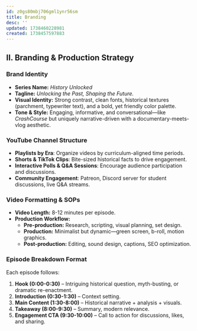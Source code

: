 ```yaml
---
id: z0gs80mbj706gml1ynr56sm
title: Branding
desc: ''
updated: 1738460228981
created: 1738457597883
---
```

## **II. Branding & Production Strategy**

### **Brand Identity**
- **Series Name:** *History Unlocked*  
- **Tagline:** *Unlocking the Past, Shaping the Future.*  
- **Visual Identity:** Strong contrast, clean fonts, historical textures (parchment, typewriter text), and a bold, yet friendly color palette.
- **Tone & Style:** Engaging, informative, and conversational—like *CrashCourse* but uniquely narrative-driven with a documentary-meets-vlog aesthetic.

### **YouTube Channel Structure**
- **Playlists by Era**: Organize videos by curriculum-aligned time periods.
- **Shorts & TikTok Clips**: Bite-sized historical facts to drive engagement.
- **Interactive Polls & Q&A Sessions**: Encourage audience participation and discussions.
- **Community Engagement**: Patreon, Discord server for student discussions, live Q&A streams.

### **Video Formatting & SOPs**
- **Video Length:** 8-12 minutes per episode.
- **Production Workflow:**
  - **Pre-production:** Research, scripting, visual planning, set design.
  - **Production:** Minimalist but dynamic—green screen, b-roll, motion graphics.
  - **Post-production:** Editing, sound design, captions, SEO optimization.

### **Episode Breakdown Format**
Each episode follows:
1. **Hook (0:00-0:30)** – Intriguing historical question, myth-busting, or dramatic re-enactment.
2. **Introduction (0:30-1:30)** – Context setting.
3. **Main Content (1:30-8:00)** – Historical narrative + analysis + visuals.
4. **Takeaway (8:00-9:30)** – Summary, modern relevance.
5. **Engagement CTA (9:30-10:00)** – Call to action for discussions, likes, and sharing.

